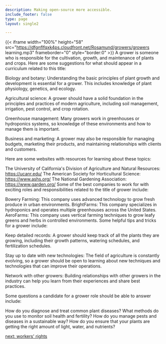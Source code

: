 ```yaml
---
description: Making open-source more accessible.
include_footer: false
type: page
layout: single2

---
```


{{< iframe width="100%" height="58" src="https://dfgnflfqxk4ps.cloudfront.net/Rosamund/growers/growers learning.mp3" frameborder="0" style="border:0" >}}
A grower is someone who is responsible for the cultivation, growth, and maintenance of plants and crops. Here are some suggestions for what should appear in a curriculum related to this title:

Biology and botany: Understanding the basic principles of plant growth and development is essential for a grower. This includes knowledge of plant physiology, genetics, and ecology.

Agricultural science: A grower should have a solid foundation in the principles and practices of modern agriculture, including soil management, irrigation, pest control, and crop rotation.

Greenhouse management: Many growers work in greenhouses or hydroponics systems, so knowledge of these environments and how to manage them is important.

Business and marketing: A grower may also be responsible for managing budgets, marketing their products, and maintaining relationships with clients and customers.

Here are some websites with resources for learning about these topics:

The University of California's Division of Agriculture and Natural Resources: https://ucanr.edu/
The American Society for Horticultural Science: https://www.ashs.org/
The National Gardening Association: https://www.garden.org/
Some of the best companies to work for with exciting roles and responsibilities related to the title of grower include:

Bowery Farming: This company uses advanced technology to grow fresh produce in urban environments.
BrightFarms: This company specializes in hydroponics and operates multiple greenhouses across the United States.
AeroFarms: This company uses vertical farming techniques to grow leafy greens and herbs in controlled environments.
Some helpful tips and tricks for a grower include:

Keep detailed records: A grower should keep track of all the plants they are growing, including their growth patterns, watering schedules, and fertilization schedules.

Stay up to date with new technologies: The field of agriculture is constantly evolving, so a grower should be open to learning about new techniques and technologies that can improve their operations.

Network with other growers: Building relationships with other growers in the industry can help you learn from their experiences and share best practices.

Some questions a candidate for a grower role should be able to answer include:

How do you diagnose and treat common plant diseases?
What methods do you use to monitor soil health and fertility?
How do you manage pests and diseases in a sustainable way?
How do you ensure that your plants are getting the right amount of light, water, and nutrients?


<a href="https://workdojos.com/growers/rights">next: workers' rights</a>
